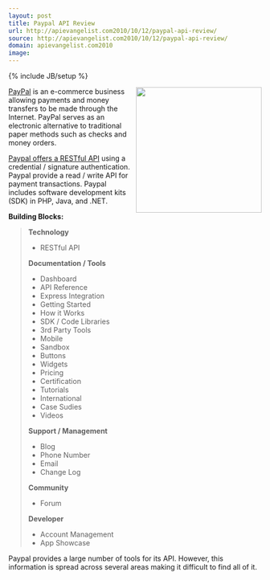```yaml
---
layout: post
title: Paypal API Review
url: http://apievangelist.com2010/10/12/paypal-api-review/
source: http://apievangelist.com2010/10/12/paypal-api-review/
domain: apievangelist.com2010
image: 
---
```

{% include JB/setup %}
<img src="http://kinlane-productions.s3.amazonaws.com/api-evangelist/paypal-logo.jpg" alt="" width="250" align="right" />
<a href="http://www.paypal.com/">PayPal</a> is an e-commerce business allowing payments and money transfers to be made through the Internet. PayPal serves as an electronic alternative to traditional paper methods such as checks and money orders.<p></p>
<a href="https://developer.paypal.com/">Paypal offers a RESTful API</a> using a credential / signature authentication.  Paypal provide a read / write API for payment transactions.  Paypal includes software development kits (SDK) in PHP, Java, and .NET.<p></p>
<strong>Building Blocks:</strong>
<blockquote><strong>Technology</strong>
<ul class="mainlist">
	<li>RESTful API</li>
</ul>
<strong>Documentation / Tools</strong>
<ul class="mainlist">
	<li>Dashboard</li>
	<li>API Reference</li>
	<li>Express Integration</li>
	<li>Getting Started</li>
	<li>How it Works</li>
	<li>SDK / Code Libraries</li>
	<li>3rd Party Tools</li>
	<li>Mobile</li>
	<li>Sandbox</li>
	<li>Buttons</li>
	<li>Widgets</li>
	<li>Pricing</li>
	<li>Certification</li>
	<li>Tutorials</li>
	<li>International</li>
	<li>Case Sudies</li>
	<li>Videos</li>
</ul>
<strong>Support / Management</strong>
<ul class="mainlist">
	<li>Blog</li>
	<li>Phone Number</li>
	<li>Email</li>
	<li>Change Log</li>
</ul>
<strong>Community</strong>
<ul class="mainlist">
	<li>Forum</li>
</ul>
<strong>Developer</strong>
<ul class="mainlist">
	<li>Account Management</li>
	<li>App Showcase</li>
</ul>
</blockquote>
Paypal provides a large number of tools for its API.  However, this information is spread across several areas making it difficult to find all of it.

